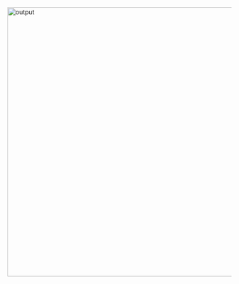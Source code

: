 <img width="605" alt="output" src="https://github.com/user-attachments/assets/7ad760eb-e248-4c2a-b06c-4ff0718bf9de" />
